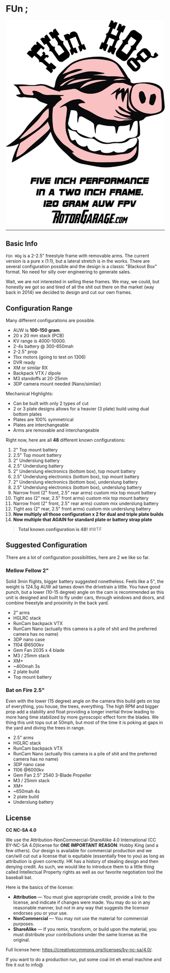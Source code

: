 # FUn ;

<img src="rebubble-hog.png"/>

<hr />

## Basic Info

`FUn HOg` is a 2-2.5" freestyle frame with removable arms.  The current version is a pure x (1:1), but a lateral stretch is in the works. There are several configuration possible and the design is a classic "Blackout Box" format. No need for silly over engineering to generate sales.

Wait, we are not interested in selling these frames. We may, we could, but honestly we got so and tired of all the shit out there on the market (way back in 2014) we decided to design and cut our own frames.  

## Configuration Range

Many different configurations are possible. 

* AUW is __100-150 gram__.
* 20 x 20 mm stack (PCB)
* KV range is 4000-10000. 
* 2-4s battery @ 300-650mah
* 2-2.5" prop
* 11xx motors (going to test on 1306)
* DVR ready
* XM or similar RX
* Backpack VTX / dipole
* M3 standoffs at 20-25mm 
* 3DP camera mount needed (Nano/similar)
 
Mechanical Highlights:

* Can be built with only 2 types of cut
* 2 or 3 plate designs allows for a heavier (3 plate) build using dual bottom plates
* Plates are 100% symmetrical
* Plates are interchangeable
* Arms are removable and interchangeable

Right now, here are all __48__ different known configurations:
 
1. 2" Top mount battery
1. 2.5" Top mount battery
1. 2" Underslung battery
1. 2.5" Underslung battery
1. 2" Underslung electronics (bottom box), top mount battery
1. 2.5" Underslung electronics (bottom box), top mount battery
1. 2" Underslung electronics (bottom box), underslung battery
1. 2.5" Underslung electronics (bottom box), underslung battery
1. Narrow front (2" front, 2.5" rear arms) custom mix top mount battery 
1. Tight ass (2" rear, 2.5" front arms) custom mix top mount battery
1. Narrow front (2" front, 2.5" rear arms) custom mix underslung battery
1. Tight ass (2" rear, 2.5" front arms) custom mix underslung battery
1. __Now multiply all those configuration x 2 for dual and triple plate builds__
1. __Now multiple that AGAIN for standard plate or battery strap plate__

> __Total known configuration is 48!__  #WTF

## Suggested Configuration

There are a lot of configuration possibilities, here are 2 we like so far.

### Mellow Fellow 2"

Solid 3min flights, bigger battery suggested nonetheless.  Feels like a 5", the weight is 124.5g AUW ad tames down the drivetrain a little. You have good punch, but a lower (10-15 degree) angle on the cam is recommended as this unit is designed and built to fly under cars, through windows and doors, and combine freestyle and proximity in the back yard.

* 2" arms
* HGLRC stack
* RunCam backpack VTX
* RunCam Nano (actually this camera is a pile of shit and the preferred camera has no name)
* 3DP nano case
* 1104 @6500kv
* Gem Fan 2035 x 4 blade
* M3 / 25mm stack
* XM+
* ~400mah 3s
* 2 plate build
* Top mount battery

### Bat on Fire 2.5"

Even with the lower (15 degree) angle on the camera this build gets on top of everything, you house, the trees, everything. The high RPM and bigger prop add a stability and float providing a longer inertial throw leading to more hang time stabilized by more gyroscopic effect form the blades.  We thing this unit tops out at 50mph, but most of the time it is poking at gaps in the yard and diving the trees in range.

* 2.5" arms
* HGLRC stack
* RunCam backpack VTX
* RunCam Nano (actually this camera is a pile of shit and the preferred camera has no name)
* 3DP nano case
* 1106 @6000kv
* Gem Fan 2.5" 2540 3-Blade Propeller 
* M3 / 25mm stack
* XM+
* ~650mah 4s
* 2 plate build
* Underslung battery

## License

__CC NC-SA 4.0__

We use the Attribution-NonCommercial-ShareAlike 4.0 International (CC BY-NC-SA 4.0)license for __ONE IMPORTANT REASON__: Hobby King (and a few others). Our design is available for commercial production and we can/will cut out a license that is equitable (essentially free to you) as long as attribution is given correctly.  HK has a history of stealing design and then denying credit. As such, we would like to introduce them to a little thing called Intellectual Property rights as well as our favorite negotiation tool the baseball bat. 

Here is the basics of the license:

* __Attribution__ — You must give appropriate credit, provide a link to the license, and indicate if changes were made. You may do so in any reasonable manner, but not in any way that suggests the licensor endorses you or your use.
* __NonCommercial__ — You may not use the material for commercial purposes.
* __ShareAlike__ — If you remix, transform, or build upon the material, you must distribute your contributions under the same license as the original.

Full license here: https://creativecommons.org/licenses/by-nc-sa/4.0/.

If you want to do a production run, put some coal int eh email machine and fire it out to info@

